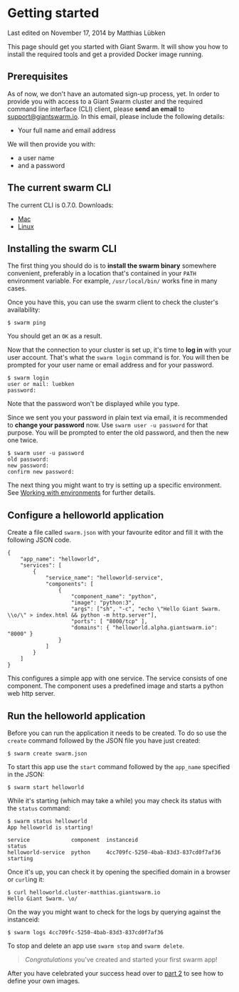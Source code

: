 # Getting started

<p class="lastmod">Last edited on November 17, 2014 by Matthias Lübken</p>

This page should get you started with Giant Swarm. It will show you how to install the required tools and get a provided Docker image running.

## Prerequisites

As of now, we don't have an automated sign-up process, yet. In order to provide you with access to a Giant Swarm cluster and the required command line interface (CLI) client, please __send an email__ to [support@giantswarm.io](mailto:support@giantswarm.io). In this email, please include the following details:

 * Your full name and email address

We will then provide you with:

  * a user name
  * and a password

## The current swarm CLI

The current CLI is 0.7.0. Downloads:

  * [Mac](http://downloads.giantswarm.io/swarm/clients/0.7.0/swarm-0.7.0-darwin-amd64.tar.gz)
  * [Linux](http://downloads.giantswarm.io/swarm/clients/0.7.0/swarm-0.7.0-linux-amd64.tar.gz)


## Installing the swarm CLI

The first thing you should do is to __install the swarm binary__ somewhere convenient, preferably in a location that's contained in your `PATH` environment variable. For example, `/usr/local/bin/` works fine in many cases.

Once you have this, you can use the swarm client to check the cluster's availability:

    $ swarm ping

You should get an `OK` as a result.

Now that the connection to your cluster is set up, it's time to __log in__ with your user account. That's what the `swarm login` command is for. You will then be prompted for your user name or email address and for your password.

    $ swarm login
    user or mail: luebken
    password:

Note that the password won't be displayed while you type.

Since we sent you your password in plain text via email, it is recommended to __change your password__ now. Use `swarm user -u password` for that purpose. You will be prompted to enter the old password, and then the new one twice.

    $ swarm user -u password
    old password:
    new password:
    confirm new password:

The next thing you might want to try is setting up a specific environment. See [Working with environments](/reference/env/) for further details.

## Configure a helloworld application

Create a file called `swarm.json` with your favourite editor and fill it with the following JSON code.

    {
        "app_name": "helloworld",
        "services": [
            {
                "service_name": "helloworld-service",
                "components": [
                    {
                        "component_name": "python",
                        "image": "python:3",
                        "args": ["sh", "-c", "echo \"Hello Giant Swarm. \\o/\" > index.html && python -m http.server"],
                        "ports": [ "8000/tcp" ],
                        "domains": { "helloworld.alpha.giantswarm.io": "8000" }
                    }
                ]
            }
        ]
    }

This configures a simple app with one service. The service consists of one component. The component uses a predefined image and starts a python web http server.

## Run the helloworld application

Before you can run the application it needs to be created. To do so use the `create` command followed by the JSON file you have just created: 

    $ swarm create swarm.json

To start this app use the `start` command followed by the `app_name` specified in the JSON:

    $ swarm start helloworld

While it's starting (which may take a while) you may check its status with the `status` command:

    $ swarm status helloworld
    App helloworld is starting!

    service             component  instanceid                            status
    helloworld-service  python     4cc709fc-5250-4bab-83d3-837cd0f7af36  starting

Once it's up, you can check it by opening the specified domain in a browser or `curl`ing it:
    
    $ curl helloworld.cluster-matthias.giantswarm.io
    Hello Giant Swarm. \o/

On the way you might want to check for the logs by querying against the instanceid:

    $ swarm logs 4cc709fc-5250-4bab-83d3-837cd0f7af36

To stop and delete an app use `swarm stop` and `swarm delete`.

> *Congratulations* you've created and started your first swarm app!

After you have celebrated your success head over to [part 2](gettingstarted2.md) to see how to define your own images.
